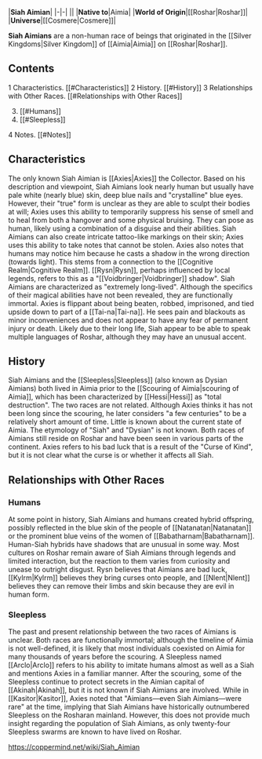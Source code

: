 |**Siah Aimian**|
|-|-|
||
|**Native to**|Aimia|
|**World of Origin**|[[Roshar\|Roshar]]|
|**Universe**|[[Cosmere\|Cosmere]]|

**Siah Aimians** are a non-human race of beings that originated in the [[Silver Kingdoms\|Silver Kingdom]] of [[Aimia\|Aimia]] on [[Roshar\|Roshar]].

## Contents

1 Characteristics. [[#Characteristics]] 
2 History. [[#History]] 
3 Relationships with Other Races. [[#Relationships with Other Races]] 

3. [[#Humans]] 
3. [[#Sleepless]] 


4 Notes. [[#Notes]] 


## Characteristics
The only known Siah Aimian is [[Axies\|Axies]] the Collector. Based on his description and viewpoint, Siah Aimians look nearly human but usually have pale white (nearly blue) skin, deep blue nails and "crystalline" blue eyes. However, their "true" form is unclear as they are able to sculpt their bodies at will; Axies uses this ability to temporarily suppress his sense of smell and to heal from both a hangover and some physical bruising. They can pose as human, likely using a combination of a disguise and their abilities. Siah Aimians can also create intricate tattoo-like markings on their skin; Axies uses this ability to take notes that cannot be stolen.
Axies also notes that humans may notice him because he casts a shadow in the wrong direction (towards light). This stems from a connection to the [[Cognitive Realm\|Cognitive Realm]]. [[Rysn\|Rysn]], perhaps influenced by local legends, refers to this as a "[[Voidbringer\|Voidbringer]] shadow".
Siah Aimians are characterized as "extremely long-lived". Although the specifics of their magical abilities have not been revealed, they are functionally immortal. Axies is flippant about being beaten, robbed, imprisoned, and tied upside down to part of a [[Tai-na\|Tai-na]]. He sees pain and blackouts as minor inconveniences and does not appear to have any fear of permanent injury or death.
Likely due to their long life, Siah appear to be able to speak multiple languages of Roshar, although they may have an unusual accent.

## History
Siah Aimians and the [[Sleepless\|Sleepless]] (also known as Dysian Aimians) both lived in Aimia prior to the [[Scouring of Aimia\|scouring of Aimia]], which has been characterized by [[Hessi\|Hessi]] as "total destruction". The two races are not related. Although Axies thinks it has not been long since the scouring, he later considers "a few centuries" to be a relatively short amount of time. Little is known about the current state of Aimia.
The etymology of "Siah" and "Dysian" is not known. Both races of Aimians still reside on Roshar and have been seen in various parts of the continent.
Axies refers to his bad luck that is a result of the "Curse of Kind", but it is not clear what the curse is or whether it affects all Siah.

## Relationships with Other Races
### Humans
At some point in history, Siah Aimians and humans created hybrid offspring, possibly reflected in the blue skin of the people of [[Natanatan\|Natanatan]] or the prominent blue veins of the women of [[Babatharnam\|Babatharnam]]. Human-Siah hybrids have shadows that are unusual in some way.
Most cultures on Roshar remain aware of Siah Aimians through legends and limited interaction, but the reaction to them varies from curiosity and unease to outright disgust. Rysn believes that Aimians are bad luck, [[Kylrm\|Kylrm]] believes they bring curses onto people, and [[Nlent\|Nlent]] believes they can remove their limbs and skin because they are evil in human form.

### Sleepless
The past and present relationship between the two races of Aimians is unclear. Both races are functionally immortal; although the timeline of Aimia is not well-defined, it is likely that most individuals coexisted on Aimia for many thousands of years before the scouring. A Sleepless named [[Arclo\|Arclo]] refers to his ability to imitate humans almost as well as a Siah and mentions Axies in a familiar manner. After the scouring, some of the Sleepless continue to protect secrets in the Aimian capital of [[Akinah\|Akinah]], but it is not known if Siah Aimians are involved.
While in [[Kasitor\|Kasitor]], Axies noted that "Aimians—even Siah Aimians—were rare" at the time, implying that Siah Aimians have historically outnumbered Sleepless on the Rosharan mainland. However, this does not provide much insight regarding the population of Siah Aimians, as only twenty-four Sleepless swarms are known to have lived on Roshar.



https://coppermind.net/wiki/Siah_Aimian